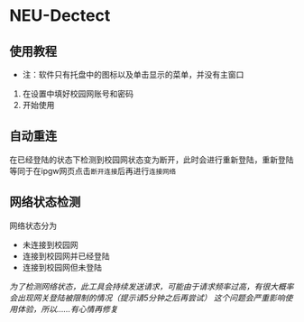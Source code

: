 # NEU-Dectect
## 使用教程
* 注：软件只有托盘中的图标以及单击显示的菜单，并没有主窗口
1. 在设置中填好校园网账号和密码
2. 开始使用
## 自动重连
在已经登陆的状态下检测到校园网状态变为断开，此时会进行重新登陆，重新登陆等同于在ipgw网页点击`断开连接`后再进行`连接网络`
## 网络状态检测
网络状态分为
* 未连接到校园网
* 连接到校园网并已经登陆
* 连接到校园网但未登陆

*为了检测网络状态，此工具会持续发送请求，可能由于请求频率过高，有很大概率会出现网关登陆被限制的情况（提示请5分钟之后再尝试）
这个问题会严重影响使用体验，所以……有心情再修复*
